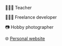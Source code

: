 👨🏼‍🎓 Teacher

👨🏻‍💻 Freelance developer

📷 Hobby photographer

🌐 [Personal website](https://martijnloth.be/)
